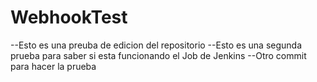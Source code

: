 # WebhookTest
--Esto es una preuba de edicion del repositorio
--Esto es una segunda prueba para saber si esta funcionando el Job de Jenkins
--Otro commit para hacer la prueba
